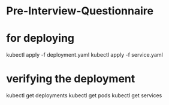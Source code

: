 # Pre-Interview-Questionnaire


# for deploying 
kubectl apply -f deployment.yaml
kubectl apply -f service.yaml

# verifying the deployment 
kubectl get deployments
kubectl get pods
kubectl get services
